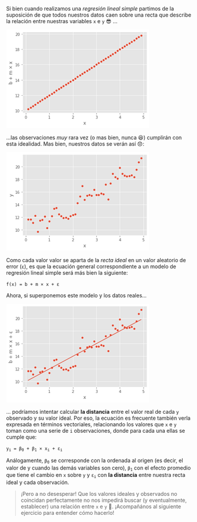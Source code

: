 Si bien cuando realizamos una _regresión lineal simple_ partimos de la suposición de que todos nuestros datos caen sobre una recta que describe la relación entre nuestras variables `x` e `y` :sunglasses: ...

<img src="https://raw.githubusercontent.com/MumukiProject/mumuki-guia-python3-regresion-lineal/master/assets/lineal_ideal_1672261074446.png" alt="lineal_ideal_1672261074446.png" width="auto" height="auto">

...las observaciones _muy_ rara vez (o mas bien, nunca :laughing:) cumplirán con esta idealidad. Mas bien, nuestros datos se verán así :disappointed::

<img src="https://raw.githubusercontent.com/MumukiProject/mumuki-guia-python3-regresion-lineal/master/assets/lineal_noisy_1672261280083.png" alt="lineal_noisy_1672261280083.png" width="auto" height="auto">


Como cada valor valor se aparta de la _recta ideal_ en un valor aleatorio de error (`ε`), es que la ecuación general correspondiente a un modelo de regresión lineal simple será más bien la siguiente:

<pre>
<code>f(x) = b + m × x + ε</code>
</pre>

Ahora, si superponemos este modelo y los datos reales...

<img src="https://raw.githubusercontent.com/MumukiProject/mumuki-guia-python3-regresion-lineal/master/assets/lineal_error_1672261651436.png" alt="lineal_error_1672261651436.png" width="auto" height="auto">

... podríamos intentar calcular **la distancia** entre el valor real de cada `y` observado y su valor ideal. Por eso, la ecuación es frecuente también verla expresada en términos vectoriales, relacionando los valores que `x` e `y` toman como una serie de `i` observaciones, donde para cada una ellas se cumple que:  

<pre>
<code>y<sub>i</sub> = β<sub>0</sub> + β<sub>1</sub> × x<sub>i</sub> + ε<sub>i</sub></code>
</pre>

Análogamente, <code>β<sub>0</sub></code> se corresponde con la ordenada al origen (es decir, el valor de y cuando las demás variables son cero), <code>β<sub>1</sub></code> con el efecto promedio que tiene el cambio en `x` sobre `y` y <code>ε<sub>i</sub></code> con **la distancia** entre nuestra recta ideal y cada observación.

> ¡Pero a no desesperar! Que los valores ideales y observados no coincidan perfectamente no nos impedirá buscar (y eventualmente, establecer) una relación entre `x` e `y` :muscle:. ¡Acompañános al siguiente ejercicio para entender cómo hacerlo!

